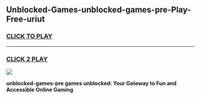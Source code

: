 
## Unblocked-Games-unblocked-games-pre-Play-Free-uriut
<h3>
<a href="https://premium76.site?title=unblocked-games-pre&ref=23A">CLICK TO PLAY</a></h3>
<hr>

<h3>
<a href="https://premium76.site?title=unblocked-games-pre&ref=23A">CLICK 2 PLAY</a>
  
</h3>

<a href="https://premium76.site?title=unblocked-games-pre&ref=23A"><img src="https://clearcache.store/games.png"></a>


**unblocked-games-pre games unblocked: Your Gateway to Fun and Accessible Online Gaming**
